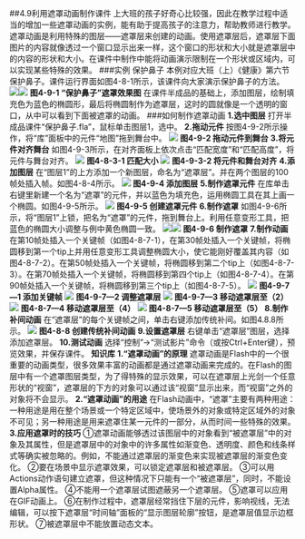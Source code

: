 ##4.9利用遮罩动画制作课件
上大班的孩子好奇心比较强，因此在教学过程中适当的增加一些遮罩动画的实例，能有助于提高孩子的注意力，帮助教师进行教学。遮罩动画是利用特殊的图层——遮罩层来创建的动画。使用遮罩层后，遮罩层下面图片的内容就像透过一个窗口显示出来一样，这个窗口的形状和大小就是遮罩层中的内容的形状和大小。在课件中制作中能将动画演示限制在一个形状或区域内，可以实现某些特殊的效果。
###实例  保护鼻子
本例对应大班（上）《健康》第六节保护鼻子。课件运行界面如图4-8-1所示，该课件向大家演示保护鼻子的方法。
![](/assets/4-8-1.png)![](/assets/4-8-2.png)
**图4-9-1  “保护鼻子”遮罩效果图**
在课件半成品的基础上，添加图层，绘制填充色为蓝色的椭圆形，最后将椭圆制作为遮罩层，这时的圆就像是一个透明的窗口，从中可以看到下面被遮罩的动画。
###如何制作遮罩动画
**1.选中图层**   打开半成品课件“保护鼻子.fla”，鼠标单击图层1，选中。
**2.拖动元件**   按图4-9-2所示操作，将“库”面板中的元件“地图”拖到舞台中。
![](/assets/4-8-3.png)
**图4-9-2   拖动元件到舞台**
**3.将元件对齐舞台**   如图4-9-3所示，在对齐面板上依次点击“匹配宽度”和“匹配高度”，将元件与舞台对齐。
![](/assets/4-8-4.png)
**图4-8-3-1   匹配大小**
![](/assets/4-8-5.png)
**图4-9-3-2   将元件和舞台对齐**
**4.添加图层**  在“图层1”的上方添加一个新图层，命名为“遮罩层”。并在两个图层的100帧处插入帧。如图4-8-4所示。
![](/assets/4-8-6.png)
**图4-9-4   添加图层**
**5.制作遮罩元件** 在库单击右键里新建一个名为“遮罩”的元件，并以蓝色为填充色，运用椭圆工具在其上画一个椭圆。如图4-9-5所示。
![](/assets/4-8-7.png)
**图4-9-5  创建遮罩元件**
**6.制作遮罩**  如图4-9-6所示，将“图层1”上锁，把名为“遮罩”的元件，拖到舞台上。利用任意变形工具，把蓝色的椭圆大小调整与例中黄色椭圆一致。
![](/assets/4-8-8.png)![](/assets/4-8-9.png)
**图4-9-6  制作遮罩**
**7.制作动画**  在第10帧处插入一个关键帧（如图4-8-7-1），在第30帧处插入一个关键帧，将椭圆移到第一个tip上并用任意变形工具调整椭圆大小，使它能刚好覆盖其内容（如图4-8-7-2）。在第50帧处插入一个关键帧，将椭圆移到第二个tip上（如图4-8-7-3）。在第70帧处插入一个关键帧，将椭圆移到第四个tip上（如图4-8-7-4）。在第90帧处插入一个关键帧，将椭圆移到第三个tip上（如图4-8-7-5）。
![](/assets/4-8-10.png)
**图4-9-7—1  添加关键帧**
![](/assets/4-8-11.png)
**图4-9-7—2  调整遮罩层**
![](/assets/4-8-12.png)
**图4-9-7—3  移动遮罩层至（2）**
![](/assets/4-8-13.png)
**图4-8-7—4 移动遮罩层至（4）**
![](/assets/4-8-14.png)
**图4-8-7—5  移动遮罩层至（5）**
**8.制作补间动画**  在“遮罩层”的每个关键帧之间，单击右键添加传统补间。如图4.8.8所示。
![](/assets/4-8-15.png)
**图4-8-8  创建传统补间动画**
**9.设置遮罩层**  右键单击“遮罩层”图层，选择添加遮罩层。
**10.测试动画**   选择“控制”→“测试影片”命令（或按Ctrl+Enter键），预览效果，并保存课件。
**知识库**
**1.“遮罩动画”的原理**
遮罩动画是Flash中的一个很重要的动画类型，很多效果丰富的动画都是通过遮罩动画来完成的。在Flash的图层中有一个遮罩图层类型，为了得特殊的显示效果，可以在遮罩层上光剑一个任意形状的“视窗”，遮罩层的下方的对象可以通过该“视窗”显示出来，而“视窗”之外的对象将不会显示。
**2.“遮罩动画”的用途**
在Flash动画中，“遮罩”主要有两种用途：一种用途是用在整个场景或一个特定区域中，使场景外的对象或特定区域外的对象不可见；另一种用途是用来遮罩住某一元件的一部分，从而时间一些特殊的效果。
**3.应用遮罩时的技巧**
①遮罩动画能够透过该图层中的对象看到“被遮罩层”中的对象及其属性，但是遮罩层中的对象中的许多属性如渐变色、透明度、颜色和线条样式等确实被忽略的。例如，不能通过遮罩层的渐变色来实现被遮罩层的渐变色变化。
②要在场景中显示遮罩效果，可以锁定遮罩层和被遮罩层。
③可以用Actions动作语句建立遮罩，但这种情况下只能有一个“被遮罩层”，同时，不能设置Alpha属性。
④不能用一个遮罩层试图遮蔽另一个遮罩层。
⑤遮罩可以应用在GIF动画上。
⑥在制作过程中，遮罩层经常挡住下层的元件，影响视线，无法编辑，可以按下遮罩层“时间轴”面板的“显示图层轮廓”按钮，是遮罩层值显示边框形状。
⑦被遮罩层中不能放置动态文本。





